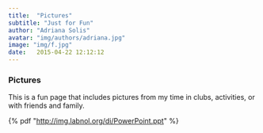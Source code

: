 ```yaml
---
title:  "Pictures"
subtitle: "Just for Fun"
author: "Adriana Solis"
avatar: "img/authors/adriana.jpg"
image: "img/f.jpg"
date:   2015-04-22 12:12:12
---
```


### Pictures

This is a fun page that includes pictures from my time in clubs, activities, or with friends and family.

{% pdf "http://img.labnol.org/di/PowerPoint.ppt" %}
